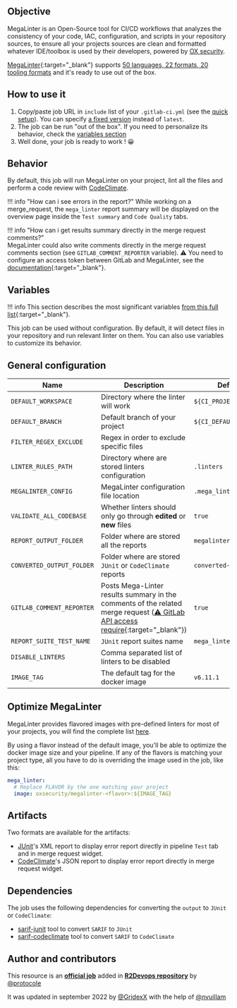 ## Objective

MegaLinter is an Open-Source tool for CI/CD workflows that analyzes the consistency of your code, IAC, configuration, and scripts in your repository sources, to ensure all your projects sources are clean and formatted whatever IDE/toolbox is used by their developers, powered by [OX security](https://www.ox.security/?ref=r2devops).

[MegaLinter](https://github.com/oxsecurity/megalinter/){:target="_blank"} supports [50 languages, 22 formats, 20 tooling
formats](https://github.com/oxsecurity/megalinter#supported-linters) and it's ready
to use out of the box.

## How to use it

1. Copy/paste job URL in `include` list of your `.gitlab-ci.yml` (see the
   [quick setup](/use-the-hub/#quick-setup)). You can specify [a fixed
   version](#changelog) instead of `latest`.
1. The job can be run "out of the box". If you need to personalize its
   behavior, check the [variables section](#variables)
1. Well done, your job is ready to work ! 😀

## Behavior

By default, this job will run MegaLinter on your project, lint all the files and perform a code review with [CodeClimate](https://codeclimate.com/quality).

!!! info "How can i see errors in the report?" 
   While working on a merge_request, the `mega_linter` report summary will be displayed on the overview page inside the `Test summary` and `Code Quality` tabs.
   
!!! info "How can i get results summary directly in the merge request comments?"    
   MegaLinter could also write comments directly in the merge request comments section (see `GITLAB_COMMENT_REPORTER` variable). 
   ⚠️ You need to configure an access token between GitLab and MegaLinter, see the [documentation](https://oxsecurity.github.io/megalinter/latest/reporters/GitlabCommentReporter/#configuration){:target="_blank"}.
## Variables

!!! info
    This section describes the most significant variables [from this full
    list](https://oxsecurity.github.io/megalinter/latest/configuration/){:target="_blank"}.

This job can be used without configuration. By default, it will detect files in
your repository and run relevant linter on them. You can also use variables to
customize its behavior.

## General configuration

| Name | Description | Default |
| ---- | ----------- | ------- |
| `DEFAULT_WORKSPACE` <img width=100/> | Directory where the linter will work <img width=175/>| `${CI_PROJECT_DIR}` <img width=100/>|
| `DEFAULT_BRANCH`| Default branch of your project | `${CI_DEFAULT_BRANCH}` |
| `FILTER_REGEX_EXCLUDE` | Regex in order to exclude specific files | ` ` |
| `LINTER_RULES_PATH` | Directory where are stored linters configuration | `.linters` |
| `MEGALINTER_CONFIG` | MegaLinter configuration file location | `.mega_linter.yml` |
| `VALIDATE_ALL_CODEBASE` | Whether linters should only go through **edited** or **new** files | `true` |
| `REPORT_OUTPUT_FOLDER` | Folder where are stored all the reports | `megalinter-reports` |
| `CONVERTED_OUTPUT_FOLDER` | Folder where are stored `JUnit` or `CodeClimate` reports | `converted-xml.report` |
|`GITLAB_COMMENT_REPORTER` | Posts Mega-Linter results summary in the comments of the related merge request ([⚠️ GitLab API access require](https://oxsecurity.github.io/megalinter/latest/reporters/GitlabCommentReporter/#configuration){:target="_blank"}) | `true` |
| `REPORT_SUITE_TEST_NAME` | `JUnit` report suites name | `mega_linter` |
| `DISABLE_LINTERS` | Comma separated list of linters to be disabled | ` ` |
| `IMAGE_TAG` | The default tag for the docker image | `v6.11.1` |

## Optimize MegaLinter

MegaLinter provides flavored images with pre-defined linters for most of your
projects, you will find the complete list
[here](https://github.com/oxsecurity/megalinter#flavors).

By using a flavor instead of the default image, you'll be able to optimize the
docker image size and your pipeline. If any of the flavors is matching your
project type, all you have to do is overriding the image used in the job, like
this:

```yaml
mega_linter:
  # Replace FLAVOR by the one matching your project
  image: oxsecurity/megalinter-<flavor>:${IMAGE_TAG}
```

## Artifacts

Two formats are available for the artifacts:
- [JUnit](https://junit.org/junit5/)'s XML report to display error report directly in pipeline `Test` tab and in
merge request widget.
- [CodeClimate](https://codeclimate.com/quality)'s JSON report to display error report directly in merge request widget.

## Dependencies
The job uses the following dependencies for converting the `output` to `JUnit` or `CodeClimate`:
- [sarif-junit](https://www.npmjs.com/package/sarif-junit) tool to convert `SARIF` to `JUnit`
- [sarif-codeclimate](https://www.npmjs.com/package/sarif-codeclimate) tool to convert `SARIF` to `CodeClimate`

## Author and contributors
This resource is an **[official job](https://docs.r2devops.io/faq-labels/)** added in [**R2Devops repository**](https://gitlab.com/r2devops/hub) by [@protocole](https://gitlab.com/Protocole)

It was updated in september 2022 by [@GridexX](https://gitlab.com/GridexX) with the help of [@nvuillam](https://github.com/nvuillam)